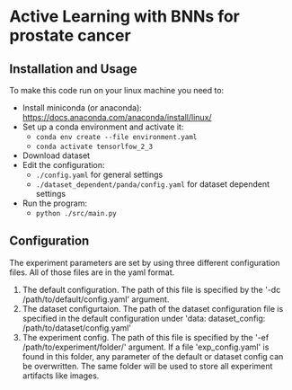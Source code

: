 # Active Learning with BNNs for prostate cancer

## Installation and Usage
To make this code run on your linux machine you need to:
* Install miniconda (or anaconda): https://docs.anaconda.com/anaconda/install/linux/ 
* Set up a conda environment and activate it:
    * `conda env create --file environment.yaml`
    * `conda activate tensorlfow_2_3`
* Download dataset
* Edit the configuration:
    * `./config.yaml` for general settings
    * `./dataset_dependent/panda/config.yaml` for dataset dependent settings
* Run the program:
    * `python ./src/main.py`
    
## Configuration
The experiment parameters are set by using three different configuration files. All of those files are in the yaml format.
1. The default configuration. The path of this file is specified by the '-dc /path/to/default/config.yaml' argument.
2. The dataset configurtaion. The path of the dataset configuration file is specified in the default configuration under 'data:
  dataset_config: /path/to/dataset/config.yaml'
3. The experiment config. The path of this file is specified by the '-ef /path/to/experiment/folder/' argument. 
If a file 'exp_config.yaml' is found in this folder, any parameter of the default or dataset config can be overwritten.
The same folder will be used to store all experiment artifacts like images.